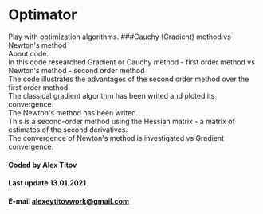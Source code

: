 # Optimator
Play with optimization algorithms.
###Cauchy (Gradient) method  vs Newton's method
<br>About code.
<br>In this code researched Gradient or Cauchy method - first order method vs Newton's method -  second order method
<br>The code illustrates the advantages of the second order method over the first order method.
<br>The classical gradient algorithm has been writed and ploted its convergence.
<br>The Newton's method has been writed.
<br>This is a second-order method using the Hessian matrix - a matrix of estimates of the second derivatives.
<br>The convergence of Newton's method is investigated vs Gradient convergence.
#### Coded by      Alex Titov
#### Last update   13.01.2021
#### E-mail        alexeytitovwork@gmail.com
